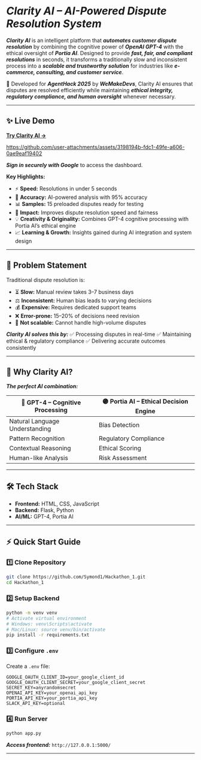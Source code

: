 
# **_Clarity AI – AI-Powered Dispute Resolution System_**

**_Clarity AI_** is an intelligent platform that **_automates customer dispute resolution_** by combining the cognitive power of **_OpenAI GPT-4_** with the ethical oversight of **_Portia AI_**. Designed to provide **_fast, fair, and compliant resolutions_** in seconds, it transforms a traditionally slow and inconsistent process into a **_scalable and trustworthy solution_** for industries like **_e-commerce, consulting, and customer service_**.  

🚀 Developed for **_AgentHack 2025_** by **_WeMakeDevs_**, Clarity AI ensures that disputes are resolved efficiently while maintaining **_ethical integrity, regulatory compliance, and human oversight_** whenever necessary.


---

## ✨ **Live Demo**




[**Try Clarity AI →**](#)


https://github.com/user-attachments/assets/3198194b-fdc1-49fe-a606-0ae9eaf19402


***Sign in securely with Google*** to access the dashboard.

**Key Highlights:**

* ⚡ **Speed:** Resolutions in under 5 seconds
* 🤖 **Accuracy:** AI-powered analysis with 95% accuracy
* 📊 **Samples:** 15 preloaded disputes ready for testing
* 🌟 **Impact:** Improves dispute resolution speed and fairness
* 💡  **Creativity & Originality:** Combines GPT-4 cognitive processing with Portia AI’s ethical engine
* 📈  **Learning & Growth:** Insights gained during AI integration and system design

---

## 🎯 **Problem Statement**

Traditional dispute resolution is:

* ⏳ **Slow:** Manual review takes 3–7 business days
* ⚖️ **Inconsistent:** Human bias leads to varying decisions
* 💰 **Expensive:** Requires dedicated support teams
* ❌ **Error-prone:** 15–20% of decisions need revision
* 🚫 **Not scalable:** Cannot handle high-volume disputes

***Clarity AI solves this by:***
✅ Processing disputes in real-time
✅ Maintaining ethical & regulatory compliance
✅ Delivering accurate outcomes consistently

---

## 🧠 **Why Clarity AI?**

***The perfect AI combination:***

| 🔵 **GPT-4 – Cognitive Processing** | 🟣 **Portia AI – Ethical Decision Engine** |
| ----------------------------------- | ------------------------------------------ |
| Natural Language Understanding      | Bias Detection                             |
| Pattern Recognition                 | Regulatory Compliance                      |
| Contextual Reasoning                | Ethical Scoring                            |
| Human-like Analysis                 | Risk Assessment                            |

---
## 🛠️ **Tech Stack**

* **Frontend:** HTML, CSS, JavaScript
* **Backend:** Flask, Python
* **AI/ML:** GPT-4, Portia AI

---

## ⚡ **Quick Start Guide**

### 1️⃣ Clone Repository

```bash
git clone https://github.com/Symond1/Hackathon_1.git
cd Hackathon_1
```

### 2️⃣ Setup Backend

```bash
python -m venv venv
# Activate virtual environment
# Windows: venv\Scripts\activate
# Mac/Linux: source venv/bin/activate
pip install -r requirements.txt
```

### 3️⃣ Configure `.env`

Create a `.env` file:

```
GOOGLE_OAUTH_CLIENT_ID=your_google_client_id
GOOGLE_OAUTH_CLIENT_SECRET=your_google_client_secret
SECRET_KEY=anyrandomsecret
OPENAI_API_KEY=your_openai_api_key
PORTIA_API_KEY=your_portia_api_key
SLACK_API_KEY=optional
```

### 4️⃣ Run Server

```bash
python app.py
```

***Access frontend:*** `http://127.0.0.1:5000/`

---

